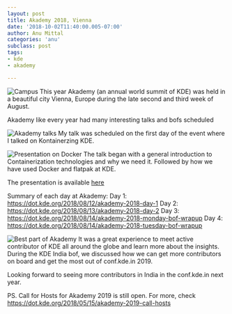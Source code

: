 ```yaml
---
layout: post
title: Akademy 2018, Vienna
date: '2018-10-02T11:40:00.005-07:00'
author: Anu Mittal
categories: 'anu'
subclass: post
tags:
- kde
- akademy

---
```

![Campus][akademy-campus]
This year Akademy (an annual world summit of KDE) was held in a beautiful city Vienna, Europe during the late second and third week of August.

Akademy like every year had many interesting talks and bofs scheduled

![Akademy talks][akademy-talks]
My talk was scheduled on the first day of the event where I talked on Kontainerzing KDE.

![Presentation on Docker][akademy-docker]
The talk began with a general introduction to Containerization technologies and why we need it. Followed by how we have used Docker and flatpak at KDE.

The presentation is available [here][presentation]

Summary of each day at Akademy:
Day 1: https://dot.kde.org/2018/08/12/akademy-2018-day-1
Day 2: https://dot.kde.org/2018/08/13/akademy-2018-day-2
Day 3: https://dot.kde.org/2018/08/14/akademy-2018-monday-bof-wrapup
Day 4: https://dot.kde.org/2018/08/14/akademy-2018-tuesday-bof-wrapup

![Best part of Akademy][akademy-humans]
It was a great experience to meet active contributor of KDE all around the globe and learn more about the insights. During the KDE India bof, we discussed how we can get more contributors on board and get the most out of conf.kde.in 2019.

Looking forward to seeing more contributors in India in the conf.kde.in next year.

PS. Call for Hosts for Akademy 2019 is still open. For more, check https://dot.kde.org/2018/05/15/akademy-2019-call-hosts



[presentation]: https://docs.google.com/presentation/d/1LdtW9T0pT2t6RS0c0X7qbXzhjT1v8GvFPARuBtlCGoY/edit?usp=sharing
[akademy-campus]: 'assets/images/campus
[akademy-talks]: 'assets/images/AnuKDE'
[akademy-docker]: 'assets/images/dockerPPT'
[akademy-humans]: 'assets/images/akademy2018'